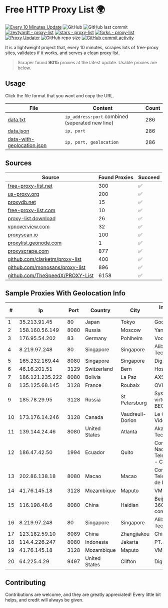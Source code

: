
# Free HTTP Proxy List 🌍

[![Every 10 Minutes Update](https://github.com/mertguvencli/http-proxy-list/actions/workflows/main.yml/badge.svg?branch=main)](https://github.com/mertguvencli/http-proxy-list/actions/workflows/main.yml)
![GitHub](https://img.shields.io/github/license/mertguvencli/http-proxy-list)
![GitHub last commit](https://img.shields.io/github/last-commit/mertguvencli/http-proxy-list)
[![zevtyardt - proxy-list](https://img.shields.io/static/v1?label=zevtyardt&message=proxy-list&color=blue&logo=github)](https://github.com/zevtyardt/proxy-list "Go to GitHub repo")
[![stars - proxy-list](https://img.shields.io/github/stars/zevtyardt/proxy-list?style=social)](https://github.com/zevtyardt/proxy-list)
[![forks - proxy-list](https://img.shields.io/github/forks/zevtyardt/proxy-list?style=social)](https://github.com/zevtyardt/proxy-list)
[![Proxy Updater](https://github.com/zevtyardt/proxy-list/workflows/Proxy%20Updater/badge.svg)](https://github.com/zevtyardt/proxy-list/actions?query=workflow:"Proxy+Updater")
![GitHub repo size](https://img.shields.io/github/repo-size/zevtyardt/proxy-list)
[![GitHub commit activity](https://img.shields.io/github/commit-activity/m/zevtyardt/proxy-list?logo=commits)](https://github.com/zevtyardt/proxy-list/commits/main)

It is a lightweight project that, every 10 minutes, scrapes lots of free-proxy sites, validates if it works, and serves a clean proxy list.

> Scraper found **9015** proxies at the latest update. Usable proxies are below.

## Usage

Click the file format that you want and copy the URL.

|File|Content|Count|
|----|-------|-----|
|[data.txt](https://raw.githubusercontent.com/mertguvencli/http-proxy-list/main/proxy-list/data.txt)|`ip_address:port` combined (seperated new line)|286|
|[data.json](https://raw.githubusercontent.com/mertguvencli/http-proxy-list/main/proxy-list/data.json)|`ip, port`|286|
|[data-with-geolocation.json](https://raw.githubusercontent.com/mertguvencli/http-proxy-list/main/proxy-list/data-with-geolocation.json)|`ip, port, geolocation`|286|

## Sources

|Source|Found Proxies|Succeed|
|------|-------------|-------|
|[free-proxy-list.net](https://free-proxy-list.net)|300|✅|
|[us-proxy.org](https://www.us-proxy.org)|200|✅|
|[proxydb.net](http://proxydb.net)|15|✅|
|[free-proxy-list.com](https://free-proxy-list.com/?page=&port=&type%5B%5D=http&type%5B%5D=https&up_time=0&search=Search)|10|✅|
|[proxy-list.download](https://www.proxy-list.download/HTTP)|26|✅|
|[vpnoverview.com](https://vpnoverview.com/privacy/anonymous-browsing/free-proxy-servers)|32|✅|
|[proxyscan.io](https://www.proxyscan.io)|100|✅|
|[proxylist.geonode.com](https://proxylist.geonode.com/api/proxy-list?limit=300&page=1&sort_by=lastChecked&sort_type=desc&protocols=http,https)|1|✅|
|[proxyscrape.com](https://api.proxyscrape.com/v2/?request=displayproxies&protocol=http&timeout=10000&country=all&ssl=all&anonymity=all)|877|✅|
|[github.com/clarketm/proxy-list](https://raw.githubusercontent.com/clarketm/proxy-list/master/proxy-list-raw.txt)|400|✅|
|[github.com/monosans/proxy-list](https://raw.githubusercontent.com/monosans/proxy-list/main/proxies/http.txt)|896|✅|
|[github.com/TheSpeedX/PROXY-List](https://raw.githubusercontent.com/TheSpeedX/PROXY-List/master/http.txt)|6158|✅|


## Sample Proxies With Geolocation Info

|#|Ip|Port|Country|City|Internet Service Provider|
|-|--|----|-------|----|-------------------------|
|1|35.213.91.45|80|Japan|Tokyo|Google LLC|
|2|158.160.56.149|8080|Russia|Moscow|Yandex.Cloud LLC|
|3|176.95.54.202|83|Germany|Pohlheim|Vodafone GmbH|
|4|8.219.97.248|80|Singapore|Singapore|Alibaba (US) Technology Co., Ltd.|
|5|165.232.169.44|8080|Singapore|Singapore|DigitalOcean, LLC|
|6|46.16.201.51|3129|Switzerland|Bern|Hosteur SA|
|7|186.121.235.222|8080|Bolivia|La Paz|AXS Bolivia S. A.|
|8|135.125.68.145|3128|France|Roubaix|OVH SAS|
|9|185.78.29.95|3128|Russia|St Petersburg|System servers virtual hosting BEGET.RU|
|10|173.176.14.246|3128|Canada|Vaudreuil-Dorion|Le Groupe Videotron Ltee|
|11|139.144.24.46|8080|United States|Atlanta|Akamai Technologies, Inc.|
|12|186.47.42.50|1994|Ecuador|Quito|Corporacion Nacional De Telecomunicaciones - CNT EP|
|13|202.86.138.18|8080|Macao|Macao|Companhia de Telecomunicacoes de Macau|
|14|41.76.145.18|3128|Mozambique|Maputo|VM  S.A|
|15|116.198.48.6|8080|China|Haidian|Beijing Jingdong 360 Degree E-commerce Co., Ltd.|
|16|8.219.97.248|80|Singapore|Singapore|Alibaba (US) Technology Co., Ltd.|
|17|123.182.59.10|8089|China|Zhangjiakou|Chinanet|
|18|114.4.226.247|8080|Indonesia|Jakarta|PT. INDOSAT Tbk|
|19|41.76.145.18|3128|Mozambique|Maputo|VM  S.A|
|20|64.225.4.29|9497|United States|Clifton|DigitalOcean, LLC|



## Contributing

Contributions are welcome, and they are greatly appreciated! Every
little bit helps, and credit will always be given.

